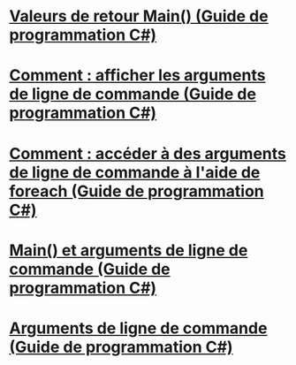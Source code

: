 # [Valeurs de retour Main() (Guide de programmation C#)](main-return-values.md)
# [Comment : afficher les arguments de ligne de commande (Guide de programmation C#)](how-to-display-command-line-arguments.md)
# [Comment : accéder à des arguments de ligne de commande à l'aide de foreach (Guide de programmation C#)](how-to-access-command-line-arguments-using-foreach.md)
# [Main() et arguments de ligne de commande (Guide de programmation C#)](main-and-command-line-arguments.md)
# [Arguments de ligne de commande (Guide de programmation C#)](command-line-arguments.md)
